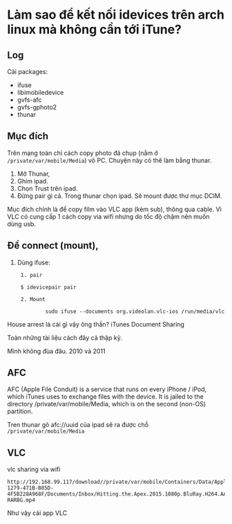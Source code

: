 # Làm sao để kết nối idevices trên arch linux mà không cần tới iTune?

## Log

Cài packages:

- ifuse
- libimobiledevice
- gvfs-afc
- gvfs-gphoto2
- thunar

## Mục đích

Trên mạng toàn chỉ cách copy photo đã chụp (nằm ở `/private/var/mobile/Media`) vô PC. Chuyện này có thê làm bằng thunar.

1. Mở Thunar,
2. Ghim ipad.
3. Chọn Trust trên ipad.
4. Đừng pair gì cả. Trong thunar chọn ipad. Sẽ mount được thư mục DCIM.

Mục đích chính là để copy film vào VLC app (kèm sub), thông qua cable. Vì VLC có cung cấp 1 cách copy via wifi nhưng do tốc độ chậm nên muốn dùng usb.



## Để connect (mount), 

1. Dùng ifuse:

        1. pair

        $ idevicepair pair

        2. Mount

                sudo ifuse --documents org.videolan.vlc-ios /run/media/vlc

House arrest là cái gì vậy ông thần?
 iTunes Document Sharing

Toàn những tài liệu cách đây cả thập kỷ.

Mình không đùa đâu. 2010 và 2011

## AFC

AFC (Apple File Conduit) is a service that runs on every iPhone / iPod, which iTunes uses to exchange files with the device. It is jailed to the directory /private/var/mobile/Media, which is on the second (non-OS) partition.

Tren thunar gõ afc://uuid của ipad sẽ ra được chỗ `/private/var/mobile/Media`

## VLC

vlc sharing via wifi 

    http://192.168.99.117/download//private/var/mobile/Containers/Data/Application/F3D95DB8-1279-471B-B85D-4F5B228A968F/Documents/Inbox/Hitting.the.Apex.2015.1080p.BluRay.H264.AAC-RARBG.mp4

Như vậy cái app VLC 
